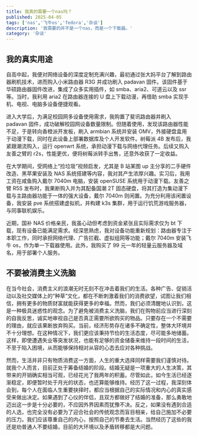 ```yaml
---
title: 我真的需要一个nas吗？
published: 2025-04-05
tags: ['nas','飞牛os','fedora','杂谈']
description: '我需要的并不是一个nas，而是一个下载器。'
category: '杂谈'
---
```


## 我的真实用途

自高中起，我便对网络设备的深度定制充满兴趣，最初通过张大妈平台了解到路由器刷机技术，进而购入小米路由器 R3G 并成功刷入 padavan 固件。该固件基于华硕路由器固件改进，集成了众多实用插件，如 smba、aria2、可道云以及 ssr 等。当时，我利用 aria2 在路由器连接的 U 盘上下载动漫，再借助 smba 实现手机、电视、电脑多设备便捷观看。

进入大学后，为满足校园网多设备使用需求，我购置了斐讯路由器并刷入 padavan 固件，成功破解校园网设备数量限制。但随着使用，发现该路由器性能不足，于是转向香橙派开发板，刷入 armbian 系统并安装 OMV，外接硬盘盒用于动漫下载，同时在此设备上部署数据库及个人开发软件。树莓派 4B 发布后，我紧跟潮流购入，运行 openwrt 系统，承担动漫下载与网络代理任务。后续又购入友善之臂的 r2s，性能更优，便将树莓派转手出售，还意外收获了一定收益。

在大学期间，受网络上“捡垃圾”视频启发，尤其是 B 站某图 up 主分享的二手硬件改造、黑苹果安装及 NAS 系统搭建等内容，我对其产生浓厚兴趣。实习后，我用工资在咸鱼购入戴尔 7040m 电脑，安装 openSUSE 系统用于动漫下载。友善之臂 R5S 发布时，我果断购入并为其配备国潮 2T 固态硬盘，将其打造为集动漫下载与主路由器功能于一体的强大设备，戴尔 7040m 则闲置。为充分利用该闲置设备，我安装 pve 系统搭建虚拟机，并构建 k3s 集群，用于运行饥荒游戏服务器，与同事联机娱乐。

近期，国补 NAS 价格亲民，我虽心动但考虑到资金紧张且实际需求仅为 bt 下载，现有设备已能满足需求。经深思熟虑，我对设备功能重新规划：路由器专注于本职工作，同时承担网络代理、广告拦截、虚拟组网等功能；戴尔 7040m 安装飞牛 os，作为单一下载器使用。此外，我购买了 99 元一年的轻量云服务器及域名，用于部署个人服务。

## 不要被消费主义洗脑

在当今社会，消费主义的浪潮无时无刻不在冲击着我们的生活。各种广告、促销活动以及社交媒体上的“种草”文化，都在不断刺激着我们的消费欲望，试图让我们相信，拥有更多的物质财富就能获得更多的幸福。然而，我们必须清醒地认识到，这是一种极具迷惑性的观念。为了避免被消费主义洗脑，我们在购物前应当进行深刻的自我反思，诚实地审视自己是否真正需要所欲购买的物品。只要存在一个不需要的理由，就应该果断放弃购买。当前，经济形势存在诸多不确定性，整体大环境并不十分理想。在这种情况下，我们更应该秉持节俭的生活态度，尽可能多地储蓄。这样，即使遭遇失业等突发状况，也能有足够的资金储备来维持一段时间的生活，不至于陷入困境，从而能够保持相对从容的心态去应对各种挑战。

然而，生活并非只有物质消费这一方面，人生的重大选择同样需要我们谨慎对待。就我个人而言，目前正处于筹备结婚的阶段。结婚无疑是一项重大的人生决策，其带来的开销确实相当可观，已经花光了我两年的积蓄。尽管如此，如今生活已经逐渐稳定，即便暂时处于月光的状态，也还算能够维持。经历了这一过程，我深刻体会到，每个人在面临人生重要抉择时，都应当根据自己的实际情况和内心的真实感受来做出决定。如果遇到了心仪的伴侣，且双方都做好了结婚的准备，那么勇敢地迈出这一步是十分必要的，不应因外界因素而犹豫不决。反之，如果没有遇到合适的人选，也完全没有必要为了迎合社会的传统观念而盲目相亲，给自己施加不必要的压力。我们应该尊重自己的内心，按照自己的节奏去生活。当然经历了这些的我还是劝普通人不要结婚，目前的大环境以及矛盾转移都是大问题。
